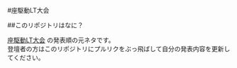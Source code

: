 #座駆動LT大会

##このリポジトリはなに？

[座駆動LT大会](http://gbdaitokai.doorkeeper.jp/events/12940) の発表順の元ネタです。  
登壇者の方はこのリポジトリにプルリクをぶっ飛ばして自分の発表内容を更新してください。
